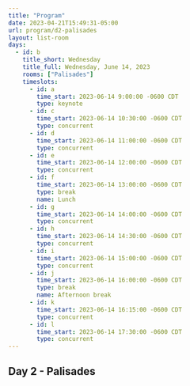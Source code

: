 ```yaml
---
title: "Program"
date: 2023-04-21T15:49:31-05:00
url: program/d2-palisades
layout: list-room
days: 
  - id: b
    title_short: Wednesday
    title_full: Wednesday, June 14, 2023
    rooms: ["Palisades"]
    timeslots: 
      - id: a
        time_start: 2023-06-14 9:00:00 -0600 CDT
        type: keynote
      - id: c
        time_start: 2023-06-14 10:30:00 -0600 CDT
        type: concurrent
      - id: d
        time_start: 2023-06-14 11:00:00 -0600 CDT
        type: concurrent
      - id: e
        time_start: 2023-06-14 12:00:00 -0600 CDT
        type: concurrent
      - id: f
        time_start: 2023-06-14 13:00:00 -0600 CDT
        type: break
        name: Lunch
      - id: g
        time_start: 2023-06-14 14:00:00 -0600 CDT
        type: concurrent
      - id: h
        time_start: 2023-06-14 14:30:00 -0600 CDT
        type: concurrent
      - id: i
        time_start: 2023-06-14 15:00:00 -0600 CDT
        type: concurrent
      - id: j
        time_start: 2023-06-14 16:00:00 -0600 CDT
        type: break
        name: Afternoon break
      - id: k
        time_start: 2023-06-14 16:15:00 -0600 CDT
        type: concurrent
      - id: l
        time_start: 2023-06-14 17:30:00 -0600 CDT
        type: concurrent
---
```


## Day 2 - Palisades